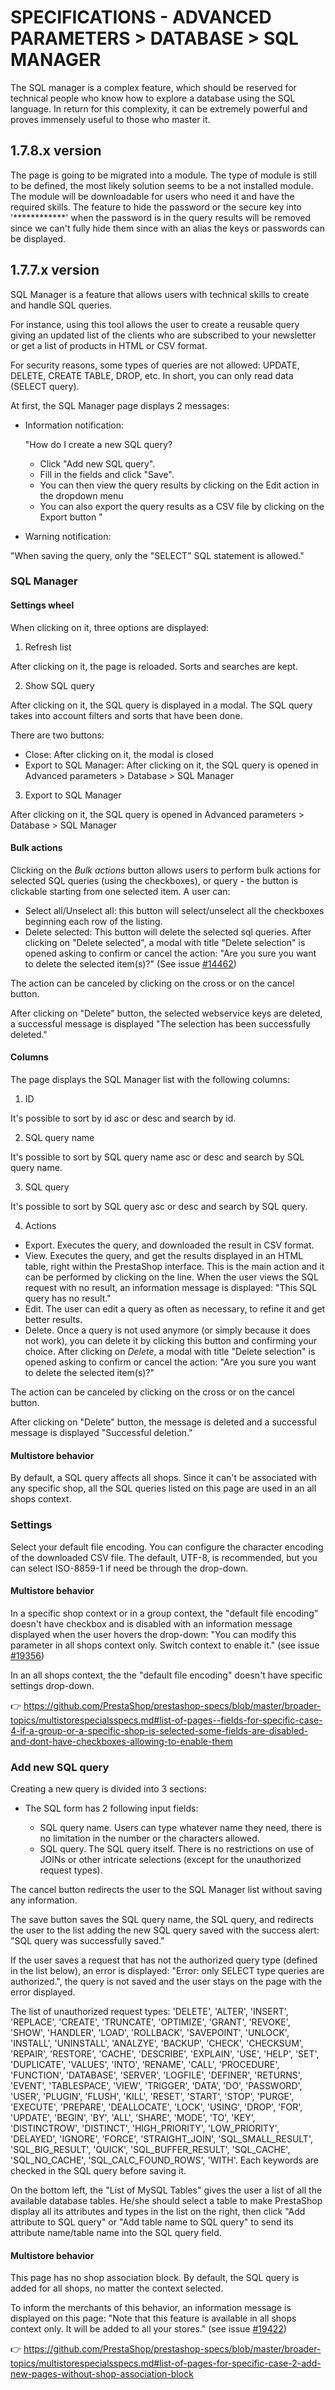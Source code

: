 # SPECIFICATIONS - ADVANCED PARAMETERS &gt; DATABASE &gt; SQL MANAGER

The SQL manager is a complex feature, which should be reserved for technical people who know how to explore a database using the SQL language. In return for this complexity, it can be extremely powerful and proves immensely useful to those who master it.

## 1.7.8.x version 

The page is going to be migrated into a module. The type of module is still to be defined, the most likely solution seems to be a not installed module.
The module will be downloadable for users who need it and have the required skills.
The feature to hide the password or the secure key into '************' when the password is in the query results will be removed since we can't fully hide them since with an alias the keys or passwords can be displayed.

## 1.7.7.x version

SQL Manager is a feature that allows users with technical skills to create and handle SQL queries.

For instance, using this tool allows the user to create a reusable query giving an updated list of the clients who are subscribed to your newsletter or get a list of products in HTML or CSV format.

For security reasons, some types of queries are not allowed: UPDATE, DELETE, CREATE TABLE, DROP, etc. In short, you can only read data (SELECT query).

At first, the SQL Manager page displays 2 messages:
- Information notification:

  "How do I create a new SQL query?
    - Click "Add new SQL query".
    - Fill in the fields and click "Save".
    - You can then view the query results by clicking on the Edit action in the dropdown menu
    - You can also export the query results as a CSV file by clicking on the Export button
"

- Warning notification:

"When saving the query, only the "SELECT" SQL statement is allowed."

### SQL Manager

#### Settings wheel

When clicking on it, three options are displayed:

1) Refresh list

After clicking on it, the page is reloaded. Sorts and searches are kept.

2) Show SQL query

After clicking on it, the SQL query is displayed in a modal. The SQL query takes into account filters and sorts that have been done.

There are two buttons:

- Close: After clicking on it, the modal is closed
- Export to SQL Manager: After clicking on it, the SQL query is opened in Advanced parameters > Database > SQL Manager

3) Export to SQL Manager

After clicking on it, the SQL query is opened in Advanced parameters > Database > SQL Manager

#### Bulk actions

Clicking on the _Bulk actions_ button allows users to perform bulk actions for selected SQL queries (using the checkboxes), or query - the button is clickable starting from one selected item. A user can:

- Select all/Unselect all: this button will select/unselect all the checkboxes beginning each row of the listing.
- Delete selected: This button will delete the selected sql queries. 
After clicking on "Delete selected", a modal with title "Delete selection" is opened asking to confirm or cancel the action: "Are you sure you want to delete the selected item(s)?" (See issue [#14462](https://github.com/PrestaShop/PrestaShop/issues/14462))

The action can be canceled by clicking on the cross or on the cancel button.

After clicking on "Delete" button, the selected webservice keys are deleted, a successful message is displayed "The selection has been successfully deleted."

#### Columns

The page displays the SQL Manager list with the following columns:

1) ID

It's possible to sort by id asc or desc and search by id.

2) SQL query name

It's possible to sort by SQL query name asc or desc and search by SQL query name.

3) SQL query 

It's possible to sort by SQL query asc or desc and search by SQL query.

4) Actions 

- Export. Executes the query, and downloaded the result in CSV format.
- View. Executes the query, and get the results displayed in an HTML table, right within the PrestaShop interface. This is the main action and it can be performed by clicking on the line.
When the user views the SQL request with no result, an information message is displayed: "This SQL query has no result."
- Edit. The user can edit a query as often as necessary, to refine it and get better results.
- Delete. Once a query is not used anymore (or simply because it does not work), you can delete it by clicking this button and confirming your choice.
After clicking on _Delete_, a modal with title "Delete selection" is opened asking to confirm or cancel the action: "Are you sure you want to delete the selected item(s)?" 

The action can be canceled by clicking on the cross or on the cancel button.

After clicking on "Delete" button, the message is deleted and a successful message is displayed "Successful deletion."

#### Multistore behavior

By default, a SQL query affects all shops. Since it can't be associated with any specific shop, all the SQL queries listed on this page are used in an all shops context.

### Settings

Select your default file encoding. You can configure the character encoding of the downloaded CSV file. The default, UTF-8, is recommended, but you can select ISO-8859-1 if need be through the drop-down.

#### Multistore behavior

In a specific shop context or in a group context, the "default file encoding" doesn't have checkbox and is disabled with an information message displayed when the user hovers the drop-down: "You can modify this parameter in all shops context only. Switch context to enable it." (see issue [#19356](https://github.com/PrestaShop/PrestaShop/issues/19356))

In an all shops context, the the "default file encoding" doesn't have specific settings drop-down.

:point_right: https://github.com/PrestaShop/prestashop-specs/blob/master/broader-topics/multistorespecialsspecs.md#list-of-pages--fields-for-specific-case-4-if-a-group-or-a-specific-shop-is-selected-some-fields-are-disabled-and-dont-have-checkboxes-allowing-to-enable-them

### Add new SQL query

Creating a new query is divided into 3 sections: 

- The SQL form has 2 following input fields:

    - SQL query name. Users can type whatever name they need, there is no limitation in the number or the characters allowed.
    - SQL query. The SQL query itself. There is no restrictions on use of JOINs or other intricate selections (except for the unauthorized request types).

The cancel button redirects the user to the SQL Manager list without saving any information.
 
The save button saves the SQL query name, the SQL query, and redirects the user to the list adding the new SQL query saved with the success alert: "SQL query was successfully saved."

If the user saves a request that has not the authorized query type (defined in the list below), an error is displayed: "Error: only SELECT type queries are authorized.", the query is not saved and the user stays on the page with the error displayed.

The list of unauthorized request types:
'DELETE', 'ALTER', 'INSERT', 'REPLACE', 'CREATE', 'TRUNCATE', 'OPTIMIZE', 'GRANT', 'REVOKE', 'SHOW', 'HANDLER',
'LOAD', 'ROLLBACK', 'SAVEPOINT', 'UNLOCK', 'INSTALL', 'UNINSTALL', 'ANALZYE', 'BACKUP', 'CHECK', 'CHECKSUM', 'REPAIR', 'RESTORE', 'CACHE',
'DESCRIBE', 'EXPLAIN', 'USE', 'HELP', 'SET', 'DUPLICATE', 'VALUES', 'INTO', 'RENAME', 'CALL', 'PROCEDURE', 'FUNCTION', 'DATABASE', 'SERVER',
'LOGFILE', 'DEFINER', 'RETURNS', 'EVENT', 'TABLESPACE', 'VIEW', 'TRIGGER', 'DATA', 'DO', 'PASSWORD', 'USER', 'PLUGIN', 'FLUSH', 'KILL',
'RESET', 'START', 'STOP', 'PURGE', 'EXECUTE', 'PREPARE', 'DEALLOCATE', 'LOCK', 'USING', 'DROP', 'FOR', 'UPDATE', 'BEGIN', 'BY', 'ALL', 'SHARE',
'MODE', 'TO', 'KEY', 'DISTINCTROW', 'DISTINCT', 'HIGH_PRIORITY', 'LOW_PRIORITY', 'DELAYED', 'IGNORE', 'FORCE', 'STRAIGHT_JOIN',
'SQL_SMALL_RESULT', 'SQL_BIG_RESULT', 'QUICK', 'SQL_BUFFER_RESULT', 'SQL_CACHE', 'SQL_NO_CACHE', 'SQL_CALC_FOUND_ROWS', 'WITH'.
Each keywords are checked in the SQL query before saving it.

On the bottom left, the "List of MySQL Tables" gives the user a list of all the available database tables. He/she should select a table to make PrestaShop display all its attributes and types in the list on the right, then click "Add attribute to SQL query" or "Add table name to SQL query" to send its attribute name/table name into the SQL query field.

#### Multistore behavior

This page has no shop association block. By default, the SQL query is added for all shops, no matter the context selected.

To inform the merchants of this behavior, an information message is displayed on this page: "Note that this feature is available in all shops context only. It will be added to all your stores." (see issue [#19422](https://github.com/PrestaShop/PrestaShop/issues/19422))

:point_right: https://github.com/PrestaShop/prestashop-specs/blob/master/broader-topics/multistorespecialsspecs.md#list-of-pages-for-specific-case-2-add-new-pages-without-shop-association-block
